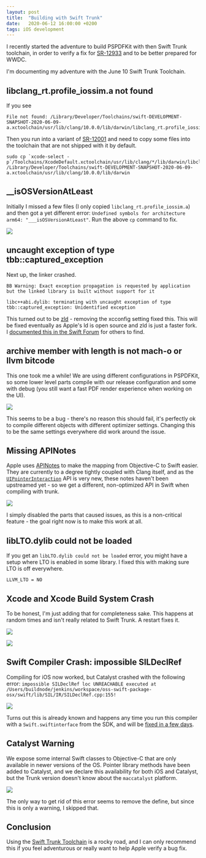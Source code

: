 ```yaml
---
layout: post
title:  "Building with Swift Trunk"
date:   2020-06-12 16:00:00 +0200
tags: iOS development
---
```


I recently started the adventure to build PSPDFKit with then Swift Trunk toolchain, in order to verify a fix for [SR-12933](https://bugs.swift.org/browse/SR-12933) and to be better prepared for WWDC.

I'm documenting my adventure with the June 10 Swift Trunk Toolchain.

## libclang_rt.profile_iossim.a not found

If you see 

```
File not found: /Library/Developer/Toolchains/swift-DEVELOPMENT-SNAPSHOT-2020-06-09-a.xctoolchain/usr/lib/clang/10.0.0/lib/darwin/libclang_rt.profile_iossim.a
```

Then you run into a variant of [SR-12001](https://bugs.swift.org/browse/SR-12001) and need to copy some files into the toolchain that are not shipped with it by default.

```
sudo cp `xcode-select -p`/Toolchains/XcodeDefault.xctoolchain/usr/lib/clang/*/lib/darwin/libclang_rt.*.a /Library/Developer/Toolchains/swift-DEVELOPMENT-SNAPSHOT-2020-06-09-a.xctoolchain/usr/lib/clang/10.0.0/lib/darwin
```

## __isOSVersionAtLeast

Initially I missed a few files (I only copied `libclang_rt.profile_iossim.a`) and then got a yet different error: `Undefined symbols for architecture arm64: "___isOSVersionAtLeast"`. Run the above `cp` command to fix.

![](/assets/img/2020/swift-trunk/isOSVersion.png)

## uncaught exception of type tbb::captured_exception

Next up, the linker crashed.

```
BB Warning: Exact exception propagation is requested by application but the linked library is built without support for it

libc++abi.dylib: terminating with uncaught exception of type tbb::captured_exception: Unidentified exception
```

This turned out to be [zld](/posts/zld-a-faster-linker/) - removing the xcconfig setting fixed this. This will be fixed eventually as Apple's ld is open source and zld is just a faster fork. I [documented this in the Swift Forum](https://forums.swift.org/t/swift-toolchain-fails-to-compile-with-tbb-unidentified-exception/37434) for others to find.

## archive member with length is not mach-o or llvm bitcode

This one took me a while! We are using different configurations in PSPDFKit, so some lower level parts compile with our release configuration and some with debug (you still want a fast PDF render experience when working on the UI).

![](/assets/img/2020/swift-trunk/not-macho.png)

This seems to be a bug - there's no reason this should fail, it's perfectly ok to compile different objects with different optimizer settings. Changing this to be the same settings everywhere did work around the issue.

## Missing APINotes

Apple uses [APINotes](https://pspdfkit.com/blog/2018/first-class-swift-api-for-objective-c-frameworks/) to make the mapping from Objective-C to Swift easier. They are currently to a degree tightly coupled with Clang itself, and as the [`UIPointerInteraction`](https://pspdfkit.com/blog/2020/supporting-pointer-interactions/) API is very new, these notes haven't been upstreamed yet - so we get a different, non-optimized API in Swift when compiling with trunk.

![](/assets/img/2020/swift-trunk/gesture.png)

I simply disabled the parts that caused issues, as this is a non-critical feature - the goal right now is to make this work at all.

## libLTO.dylib could not be loaded

If you get an `libLTO.dylib could not be loaded` error, you might have a setup where LTO is enabled in some library. I fixed this with making sure LTO is off everywhere.

```
LLVM_LTO = NO
```

## Xcode and Xcode Build System Crash

To be honest, I'm just adding that for completeness sake. This happens at random times and isn't really related to Swift Trunk. A restart fixes it.

![](/assets/img/2020/swift-trunk/xcodecrash.png)

![](/assets/img/2020/swift-trunk/buildsystem.png)

## Swift Compiler Crash: impossible SILDeclRef

Compiling for iOS now worked, but Catalyst crashed with the following error: `impossible SILDeclRef loc UNREACHABLE executed at /Users/buildnode/jenkins/workspace/oss-swift-package-osx/swift/lib/SIL/IR/SILDeclRef.cpp:155!`

![](/assets/img/2020/swift-trunk/swift-catalyst-crash.png)

Turns out this is already known and happens any time you run this compiler with a `Swift.swiftinterface` from the SDK, and will be [fixed in a few days](https://twitter.com/slava_pestov/status/1271150466404155399).

## Catalyst Warning

We expose some internal Swift classes to Objective-C that are only available in newer versions of the OS. Pointer library methods have been added to Catalyst, and we declare this availability for both iOS and Catalyst, but the Trunk version doesn't know about the `maccatalyst` platform.

![](/assets/img/2020/swift-trunk/catalyst-objc.png)

The only way to get rid of this error seems to remove the define, but since this is only a warning, I skipped that.

## Conclusion

Using the [Swift Trunk Toolchain](https://swift.org/download/) is a rocky road, and I can only recommend this if you feel adventurous or really want to help Apple verify a bug fix.


